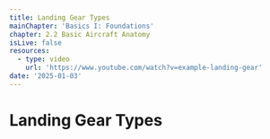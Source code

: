 ```yaml
---
title: Landing Gear Types
mainChapter: 'Basics I: Foundations'
chapter: 2.2 Basic Aircraft Anatomy
isLive: false
resources:
  - type: video
    url: 'https://www.youtube.com/watch?v=example-landing-gear'
date: '2025-01-03'
---
```


# Landing Gear Types
